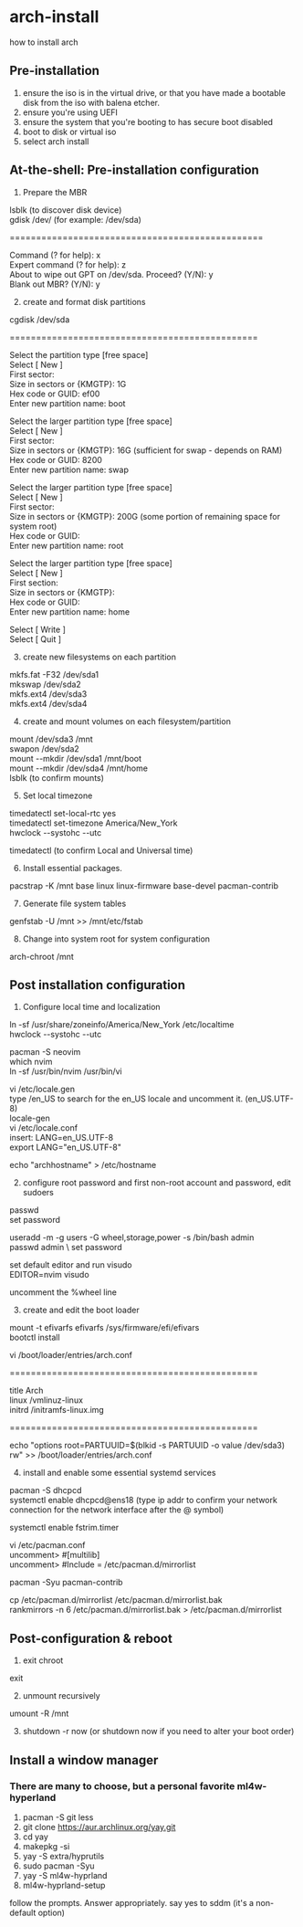 # arch-install

how to install arch

## Pre-installation

1. ensure the iso is in the virtual drive, or that you have made a bootable disk from the iso with balena etcher.
2. ensure you're using UEFI
2. ensure the system that you're booting to has secure boot disabled
3. boot to disk or virtual iso
4. select arch install

## At-the-shell: Pre-installation configuration

1. Prepare the MBR

lsblk (to discover disk device) \
gdisk /dev/<disk device> (for example: /dev/sda)

================================================

Command (? for help): x \
Expert command (? for help): z \
About to wipe out GPT on /dev/sda. Proceed? (Y/N): y \
Blank out MBR? (Y/N): y

2. create and format disk partitions

cgdisk /dev/sda

===============================================

Select the partition type [free space] \
Select [  New   ] \
First sector: <Press Enter> \
Size in sectors or {KMGTP}: 1G \
Hex code or GUID: ef00 \
Enter new partition name: boot

Select the larger partition type [free space] \
Select [  New   ] \
First sector: <Press Enter> \
Size in sectors or {KMGTP}: 16G (sufficient for swap - depends on RAM) \
Hex code or GUID: 8200 \
Enter new partition name: swap

Select the larger partition type [free space] \
Select [  New   ] \
First sector: <Press Enter> \
Size in sectors or {KMGTP}: 200G (some portion of remaining space for system root) \
Hex code or GUID: <Press Enter> \
Enter new partition name: root

Select the larger partition type [free space] \
Select [  New   ] \
First section: <Press Enter> \
Size in sectors or {KMGTP}: <Press Enter> \
Hex code or GUID: <Press Enter> \
Enter new partition name: home

Select [ Write  ] \
Select [ Quit   ]

3. create new filesystems on each partition

mkfs.fat -F32 /dev/sda1 \
mkswap /dev/sda2 \
mkfs.ext4 /dev/sda3 \
mkfs.ext4 /dev/sda4

4. create and mount volumes on each filesystem/partition

mount /dev/sda3 /mnt \
swapon /dev/sda2 \
mount --mkdir /dev/sda1 /mnt/boot \
mount --mkdir /dev/sda4 /mnt/home \
lsblk (to confirm mounts)

5. Set local timezone

timedatectl set-local-rtc yes \
timedatectl set-timezone America/New_York \
hwclock --systohc --utc

timedatectl (to confirm Local and Universal time)

6. Install essential packages.

pacstrap -K /mnt base linux linux-firmware base-devel pacman-contrib

7. Generate file system tables

genfstab -U /mnt >> /mnt/etc/fstab

8. Change into system root for system configuration

arch-chroot /mnt

## Post installation configuration

1. Configure local time and localization

ln -sf /usr/share/zoneinfo/America/New_York /etc/localtime \
hwclock --systohc --utc

pacman -S neovim \
which nvim \
ln -sf /usr/bin/nvim /usr/bin/vi

vi /etc/locale.gen \
type /en_US to search for the en_US locale and uncomment it. (en_US.UTF-8) \
locale-gen \
vi /etc/locale.conf \
insert: LANG=en_US.UTF-8 \
export LANG="en_US.UTF-8"

echo "archhostname" > /etc/hostname

2. configure root password and first non-root account and password, edit sudoers

passwd \
set password

useradd -m -g users -G wheel,storage,power -s /bin/bash admin \
passwd admin \ 
set password

set default editor and run visudo \
EDITOR=nvim visudo

uncomment the %wheel line

3. create and edit the boot loader

mount -t efivarfs efivarfs /sys/firmware/efi/efivars \
bootctl install

vi /boot/loader/entries/arch.conf

===============================================

title Arch \
linux /vmlinuz-linux \
initrd /initramfs-linux.img

===============================================

echo "options root=PARTUUID=$(blkid -s PARTUUID -o value /dev/sda3) rw" >> /boot/loader/entries/arch.conf

4. install and enable some essential systemd services

pacman -S dhcpcd \
systemctl enable dhcpcd@ens18 (type ip addr to confirm your network connection for the network interface after the @ symbol)

systemctl enable fstrim.timer

vi /etc/pacman.conf \
uncomment> #[multilib] \
uncomment> #Include = /etc/pacman.d/mirrorlist

pacman -Syu pacman-contrib

cp /etc/pacman.d/mirrorlist /etc/pacman.d/mirrorlist.bak \
rankmirrors -n 6 /etc/pacman.d/mirrorlist.bak > /etc/pacman.d/mirrorlist

## Post-configuration & reboot

1. exit chroot

exit

2. unmount recursively

umount -R /mnt

3. shutdown -r now (or shutdown now if you need to alter your boot order)

## Install a window manager

### There are many to choose, but a personal favorite ml4w-hyperland

1. pacman -S git less
2. git clone https://aur.archlinux.org/yay.git
3. cd yay
4. makepkg -si
5. yay -S extra/hyprutils
6. sudo pacman -Syu
7. yay -S ml4w-hyprland
8. ml4w-hyprland-setup

follow the prompts. Answer appropriately. say yes to sddm (it's a non-default option)
